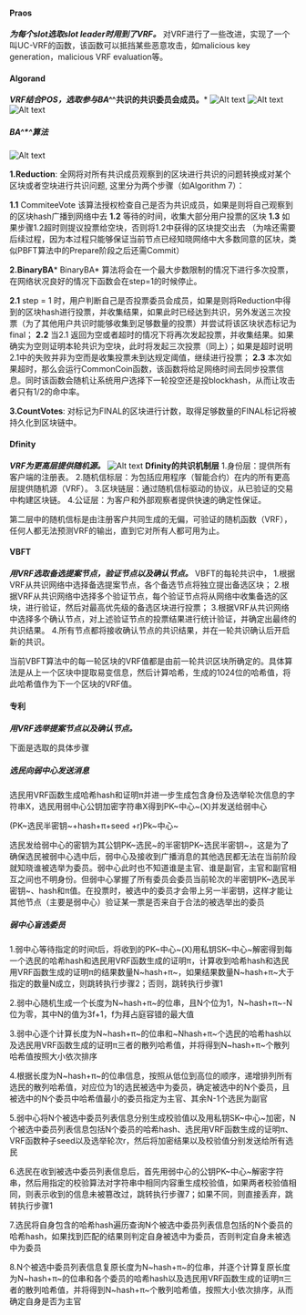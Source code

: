 #### Praos
***为每个slot选取slot leader时用到了VRF。***
对VRF进行了一些改进，实现了一个叫UC-VRF的函数，该函数可以抵挡某些恶意攻击，如malicious key generation，malicious VRF evaluation等。

#### Algorand
***VRF结合POS，选取参与BA^*^共识的共识委员会成员。***
![Alt text](Algorand中的VRF.png)
![Alt text](Algorand中的VRF1.png)
![Alt text](Algorand中的VRF2.png)
##### BA^*^算法
![Alt text](Algorand中的BA星算法.png)

**1.Reduction**: 全网将对所有共识成员观察到的区块进行共识的问题转换成对某个区块或者空块进行共识问题, 这里分为两个步骤（如Algorithm 7）：

**1.1** CommiteeVote 该算法授权检查自己是否为共识成员，如果是则将自己观察到的区块hash广播到网络中去
**1.2** 等待的时间，收集大部分用户投票的区块
**1.3** 如果步骤1.2超时则提议投票给空块，否则将1.2中获得的区块提交出去 （为啥还需要后续过程，因为本过程只能够保证当前节点已经知晓网络中大多数同意的区块，类似PBFT算法中的Prepare阶段之后还需Commit）

**2.BinaryBA***
BinaryBA* 算法将会在一个最大步数限制的情况下进行多次投票，在网络状况良好的情况下函数会在step=1的时候停止。

**2.1** step = 1 时，用户判断自己是否投票委员会成员，如果是则将Reduction中得到的区块hash进行投票，并收集结果，如果此时已经达到共识，另外发送三次投票（为了其他用户共识时能够收集到足够数量的投票）并尝试将该区块状态标记为final；
**2.2** 当2.1 返回为空或者超时的情况下将再次发起投票，并收集结果。如果确实为空则证明本轮共识为空块，此时将发起三次投票（同上）；如果是超时说明2.1中的失败并非为空而是收集投票未到达规定阈值，继续进行投票；
**2.3** 本次如果超时，那么会运行CommonCoin函数，该函数将给足网络时间去同步投票信息。同时该函数会随机让系统用户选择下一轮投空还是投blockhash，从而让攻击者只有1/2的命中率。

**3.CountVotes**: 对标记为FINAL的区块进行计数，取得足够数量的FINAL标记将被持久化到区块链中。

#### Dfinity
***VRF为更高层提供随机源。***
![Alt text](Dfinity.png)
**Dfinity的共识机制层**
1.身份层：提供所有客户端的注册表。
2.随机信标层：为包括应用程序（智能合约）在内的所有更高层提供随机源（VRF）。
3.区块链层：通过随机信标驱动的协议，从已验证的交易中构建区块链。
4.公证层：为客户和外部观察者提供快速的确定性保证。

第二层中的随机信标是由注册客户共同生成的无偏，可验证的随机函数（VRF），任何人都无法预测VRF的输出，直到它对所有人都可用为止。

#### VBFT
***用VRF选取备选提案节点，验证节点以及确认节点。***
VBFT的每轮共识中，
1.根据VRF从共识网络中选择备选提案节点，各个备选节点将独立提出备选区块；
2.根据VRF从共识网络中选择多个验证节点，每个验证节点将从网络中收集备选的区块，进行验证，然后对最高优先级的备选区块进行投票；
3.根据VRF从共识网络中选择多个确认节点，对上述验证节点的投票结果进行统计验证，并确定出最终的共识结果。
4.所有节点都将接收确认节点的共识结果，并在一轮共识确认后开启新的共识。

当前VBFT算法中的每一轮区块的VRF值都是由前一轮共识区块所确定的。具体算法是从上一个区块中提取易变信息，然后计算哈希，生成的1024位的哈希值，将此哈希值作为下一个区块的VRF值。

#### 专利
***用VRF选举提案节点以及确认节点。***

下面是选取的具体步骤
##### 选民向弱中心发送消息

选民用VRF函数生成哈希hash和证明π并进一步生成包含身份及选举轮次信息的字符串X，选民用弱中心公钥加密字符串X得到PK~中心~(X)并发送给弱中心

(PK~选民半密钥~+hash+π+seed +r)Pk~中心~

选民发给弱中心的密钥为其公钥PK~选民~的半密钥PK~选民半密钥~，这是为了确保选民被弱中心选中后，弱中心及接收到广播消息的其他选民都无法在当前阶段就知晓谁被选举为委员。弱中心此时也不知道谁是主官、谁是副官，主官和副官相互之间也不明身份。但弱中心掌握了所有委员会委员当前轮次的半密钥PK~选民半密钥~、hash和π值。在投票时，被选中的委员才会带上另一半密钥，这样才能让其他节点（主要是弱中心）验证某一票是否来自于合法的被选举出的委员

##### 弱中心盲选委员
1.弱中心等待指定的时间t后，将收到的PK~中心~(X)用私钥SK~中心~解密得到每一个选民的哈希hash和选民用VRF函数生成的证明π，计算收到哈希hash和选民用VRF函数生成的证明π的结果数量N~hash+π~，如果结果数量N~hash+π~大于指定的数量N成立，则跳转执行步骤2；否则，跳转执行步骤1

2.弱中心随机生成一个长度为N~hash+π~的位串，且N个位为1，N~hash+π~-N位为零，其中N的值为3f+1，f为拜占庭容错的最大值

3.弱中心逐个计算长度为N~hash+π~的位串和~Nhash+π~个选民的哈希hash以及选民用VRF函数生成的证明π三者的散列哈希值，并将得到N~hash+π~个散列哈希值按照大小依次排序

4.根据长度为N~hash+π~的位串信息，按照从低位到高位的顺序，递增排列所有选民的散列哈希值，对应位为1的选民被选中为委员，确定被选中的N个委员，且被选中的N个委员中哈希值最小的委员指定为主官、其余N-1个选民为副官

5.弱中心将N个被选中委员列表信息分别生成校验值以及用私钥SK~中心~加密，N个被选中委员列表信息包括N个委员的哈希hash、选民用VRF函数生成的证明π、VRF函数种子seed以及选举轮次r，然后将加密结果以及校验值分别发送给所有选民

6.选民在收到被选中委员列表信息后，首先用弱中心的公钥PK~中心~解密字符串，然后用指定的校验算法对字符串中相同内容重生成校验值，如果两者校验值相同，则表示收到的信息未被篡改过，跳转执行步骤7；如果不同，则直接丢弃，跳转执行步骤1

7.选民将自身包含的哈希hash遍历查询N个被选中委员列表信息包括的N个委员的哈希hash，如果找到匹配的结果则判定自身被选中为委员，否则判定自身未被选中为委员

8.N个被选中委员列表信息复原长度为N~hash+π~的位串，并逐个计算复原长度为N~hash+π~的位串和各个委员的哈希hash以及选民用VRF函数生成的证明π三者的散列哈希值，并将得到N~hash+π~个散列哈希值，按照大小依次排序，从而确定自身是否为主官

